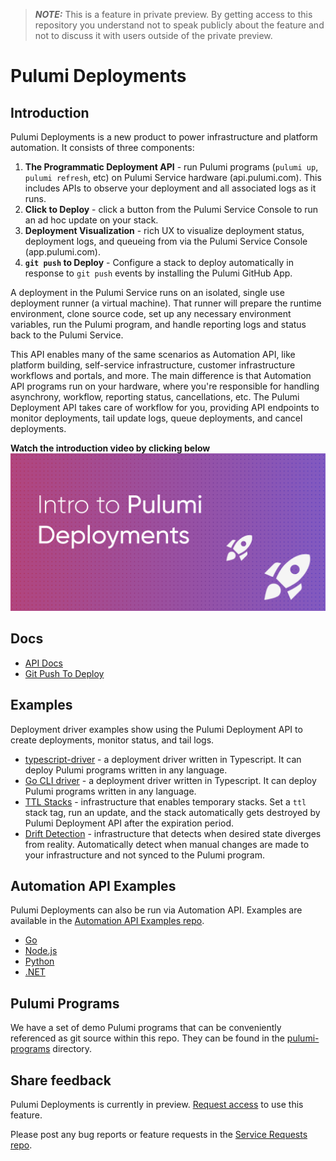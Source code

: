 > **_NOTE:_**  This is a feature in private preview. By getting access to this repository you understand not to speak publicly about the feature and not to discuss it with users outside of the private preview.

# Pulumi Deployments

## Introduction

Pulumi Deployments is a new product to power infrastructure and platform automation. It consists of three components:

1. __The Programmatic Deployment API__ - run Pulumi programs (`pulumi up`, `pulumi refresh`, etc) on Pulumi Service hardware (api.pulumi.com). This includes APIs to observe your deployment and all associated logs as it runs. 
2. __Click to Deploy__ - click a button from the Pulumi Service Console to run an ad hoc update on your stack.
3. __Deployment Visualization__ - rich UX to visualize deployment status, deployment logs, and queueing from via the Pulumi Service Console (app.pulumi.com).
4. __`git push` to Deploy__ -  Configure a stack to deploy automatically in response to `git push` events by installing the Pulumi GitHub App.

A deployment in the Pulumi Service runs on an isolated, single use deployment runner (a virtual machine). That runner will prepare the runtime environment, clone source code, set up any necessary environment variables, run the Pulumi program, and handle reporting logs and status back to the Pulumi Service.

This API enables many of the same scenarios as Automation API, like platform building, self-service infrastructure, customer infrastructure workflows and portals, and more. The main difference is that Automation API programs run on your hardware, where you're responsible for handling asynchrony, workflow, reporting status, cancellations, etc. The Pulumi Deployment API takes care of workflow for you, providing API endpoints to monitor deployments, tail update logs, queue deployments, and cancel deployments.

**Watch the introduction video by clicking below**
[![Watch the introduction video](pd_youtube_preview_image.png)](https://www.youtube.com/watch?v=v48U7CNWutc&ab_channel=PulumiTV)

## Docs

- [API Docs](https://www.pulumi.com/docs/reference/deployments-rest-api/)
- [Git Push To Deploy](https://www.pulumi.com/docs/intro/pulumi-service/deployments/#git-push-to-deploy-from-github)

## Examples

Deployment driver examples show using the Pulumi Deployment API to create deployments, monitor status, and tail logs.

- [typescript-driver](./deployment-drivers/nodejs/typescript-driver) - a deployment driver written in Typescript. It can deploy Pulumi programs written in any language.
- [Go CLI driver](./deployment-drivers/go/cli) - a deployment driver written in Typescript. It can deploy Pulumi programs written in any language.
- [TTL Stacks](./pulumi-programs/ttl-stacks) - infrastructure that enables temporary stacks. Set a `ttl` stack tag, run an update, and the stack automatically gets destroyed by Pulumi Deployment API after the expiration period.
- [Drift Detection](./pulumi-programs/drift-detection) - infrastructure that detects when desired state diverges from reality. Automatically detect when manual changes are made to your infrastructure and not synced to the Pulumi program.

## Automation API Examples

Pulumi Deployments can also be run via Automation API. Examples are available in the [Automation API Examples repo](https://github.com/pulumi/automation-api-examples).

- [Go](https://github.com/pulumi/automation-api-examples/tree/main/go/remote_deployment)
- [Node.js](https://github.com/pulumi/automation-api-examples/tree/main/nodejs/remoteDeployment-tsnode)
- [Python](https://github.com/pulumi/automation-api-examples/tree/main/python/remote_deployment)
- [.NET](https://github.com/pulumi/automation-api-examples/tree/main/dotnet/RemoteDeployment)

## Pulumi Programs

We have a set of demo Pulumi programs that can be conveniently referenced as git source within this repo. They can be found in the [pulumi-programs](./pulumi-programs) directory.

## Share feedback

Pulumi Deployments is currently in preview. [Request access](https://www.pulumi.com/product/pulumi-deployments) to use this feature.

Please post any bug reports or feature requests in the [Service Requests repo](https://github.com/pulumi/service-requests/issues/new/choose).
